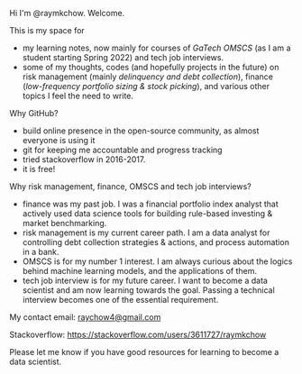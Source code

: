 Hi I'm @raymkchow. Welcome. 

This is my space for 
- my learning notes, now mainly for courses of *GaTech OMSCS* (as I am a student starting Spring 2022) and tech job interviews.
- some of my thoughts, codes (and hopefully projects in the future) on risk management (mainly *delinquency and debt collection*), finance (*low-frequency portfolio sizing & stock picking*), and various other topics I feel the need to write.

Why GitHub?
- build online presence in the open-source community, as almost everyone is using it
- git for keeping me accountable and progress tracking
- tried stackoverflow in 2016-2017.
- it is free!

Why risk management, finance, OMSCS and tech job interviews?
- finance was my past job. I was a financial portfolio index analyst that actively used data science tools for building rule-based investing & market benchmarking.
- risk management is my current career path. I am a data analyst for controlling debt collection strategies & actions, and process automation in a bank.
- OMSCS is for my number 1 interest. I am always curious about the logics behind machine learning models, and the applications of them.
- tech job interview is for my future career. I want to become a data scientist and am now learning towards the goal. Passing a technical interview becomes one of the essential requirement.

My contact email:
raychow4@gmail.com

Stackoverflow:
https://stackoverflow.com/users/3611727/raymkchow

Please let me know if you have good resources for learning to become a data scientist.

